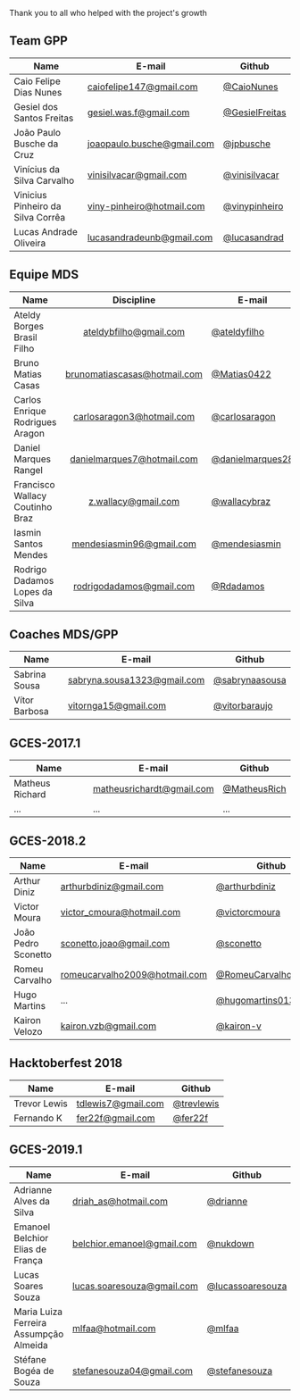 Thank you to all who helped with the project's growth

## Team GPP

| Name  |  E-mail  |   Github  |  
|---|---|--- |
|Caio Felipe Dias Nunes|caiofelipe147@gmail.com|[@CaioNunes](https://github.com/CaioNunes)|  
|Gesiel dos Santos Freitas|gesiel.was.f@gmail.com|[@GesielFreitas](https://github.com/GesielFreitas)|  
|João Paulo Busche da Cruz|joaopaulo.busche@gmail.com|[@jpbusche](https://github.com/jpbusche)| 
|Vinícius da Silva Carvalho|vinisilvacar@gmail.com|[@vinisilvacar](https://github.com/vinisilvacar)|   
|Vinicius Pinheiro da Silva Corrêa|viny-pinheiro@hotmail.com|[@vinypinheiro](https://github.com/vinypinheiro)|  
|Lucas Andrade Oliveira|lucasandradeunb@gmail.com|[@lucasandrad](https://github.com/lucasandrad)|  

## Equipe MDS

| Name |  Discipline  |  E-mail  |   Github  |  
|---|:---:|---|--- |
|Ateldy Borges Brasil Filho|ateldybfilho@gmail.com|[@ateldyfilho](https://github.com/ateldyfilho)|  
|Bruno Matias Casas |brunomatiascasas@hotmail.com|[@Matias0422](https://github.com/Matias0422)|  
|Carlos Enrique Rodrigues Aragon|carlosaragon3@hotmail.com|[@carlosaragon](https://github.com/carlosaragon)| 
|Daniel Marques Rangel|danielmarques7@hotmail.com|[@danielmarques28](https://github.com/danielmarques28)|   
|Francisco Wallacy Coutinho Braz|z.wallacy@gmail.com|[@wallacybraz](https://github.com/wallacybraz)|
|Iasmin Santos Mendes|mendesiasmin96@gmail.com|[@mendesiasmin](https://github.com/mendesiasmin)|
|Rodrigo Dadamos Lopes da Silva|rodrigodadamos@gmail.com|[@Rdadamos](https://github.com/Rdadamos)|     

## Coaches MDS/GPP

| Name        |  E-mail                   |   Github  |  
|-------------|---------------------------|--- |
|Sabrina Sousa|sabryna.sousa1323@gmail.com|[@sabrynaasousa](https://github.com/sabrynaasousa)|  
|Vítor Barbosa|vitornga15@gmail.com       |[@vitorbaraujo](https://github.com/vitorbaraujo)| 


## GCES-2017.1

| Name        |  E-mail        |   Github  |  
|-------------|---------------------------|--- |
|Matheus Richard | matheusrichardt@gmail.com |[@MatheusRich](https://github.com/MatheusRich)|  
| ... | ...      | ...| 

## GCES-2018.2

| Name        |  E-mail       |   Github  |  
|-------------|---------------|-----------|
| Arthur Diniz | arthurbdiniz@gmail.com |[@arthurbdiniz](https://github.com/arthurbdiniz)   | [@](https://github.com/) |
| Victor Moura | victor_cmoura@hotmail.com    | [@victorcmoura](https://github.com/victorcmoura) |
| João Pedro Sconetto | sconetto.joao@gmail.com    | [@sconetto](https://github.com/sconetto) |
| Romeu Carvalho | romeucarvalho2009@hotmail.com   | [@RomeuCarvalhoAntunes](https://github.com/RomeuCarvalhoAntunes) |
| Hugo Martins | ...    | [@hugomartins013](https://github.com/hugomartins013) |
| Kairon Velozo | kairon.vzb@gmail.com | [@kairon-v](https://github.com/kairon-v) || Romeu Carvalho | 


## Hacktoberfest 2018

| Name        |  E-mail       |   Github  |  
|-------------|---------------|-----------|
| Trevor Lewis | tdlewis7@gmail.com |[@trevlewis](https://github.com/trevlewis)   |
| Fernando K | fer22f@gmail.com | [@fer22f](https://github.com/fer22f)   |

## GCES-2019.1

| Name        |  E-mail       |   Github  |  
|-------------|---------------|-----------|
| Adrianne Alves da Silva | driah_as@hotmail.com | [@drianne](driah_as@hotmail.com) | 
| Emanoel Belchior Elias de França | belchior.emanoel@gmail.com | [@nukdown](belchior.emanoel@gmail.com) | 
| Lucas Soares Souza | lucas.soaresouza@gmail.com | [@lucassoaresouza](lucas.soaresouza@gmail.com) | 
| Maria Luiza Ferreira Assumpção Almeida | mlfaa@hotmail.com | [@mlfaa](mlfaa@hotmail.com) | 
| Stéfane Bogéa de Souza | stefanesouza04@gmail.com | [@stefanesouza](stefanesouza04@gmail.com) | 

